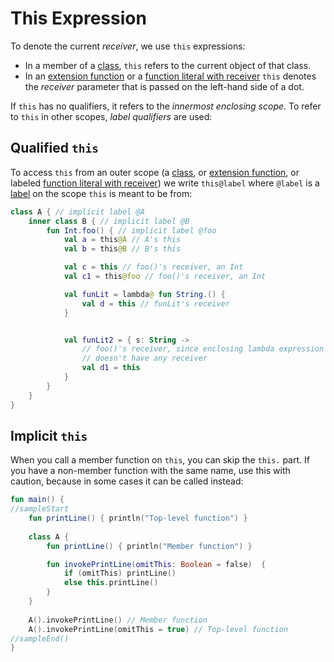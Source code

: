 [//]: # (title: This expressions)

# This Expression

To denote the current _receiver_, we use `this` expressions:

* In a member of a [class](classes.md#inheritance), `this` refers to the current object of that class.
* In an [extension function](extensions.md) or a [function literal with receiver](lambdas.md#function-literals-with-receiver)
  `this` denotes the _receiver_ parameter that is passed on the left-hand side of a dot.

If `this` has no qualifiers, it refers to the _innermost enclosing scope_. To refer to `this` in other scopes, _label qualifiers_ are used:

## Qualified `this`

To access `this` from an outer scope (a [class](classes.md), or [extension function](extensions.md),
or labeled [function literal with receiver](lambdas.md#function-literals-with-receiver)) we write `this@label` where `@label` is a [label](returns.md)
on the scope `this` is meant to be from:



```kotlin
class A { // implicit label @A
    inner class B { // implicit label @B
        fun Int.foo() { // implicit label @foo
            val a = this@A // A's this
            val b = this@B // B's this

            val c = this // foo()'s receiver, an Int
            val c1 = this@foo // foo()'s receiver, an Int

            val funLit = lambda@ fun String.() {
                val d = this // funLit's receiver
            }


            val funLit2 = { s: String ->
                // foo()'s receiver, since enclosing lambda expression
                // doesn't have any receiver
                val d1 = this
            }
        }
    }
}
```



## Implicit `this`

When you call a member function on `this`, you can skip the `this.` part.
If you have a non-member function with the same name, use this with caution, because in some cases it can be called instead:



```kotlin
fun main() {
//sampleStart
    fun printLine() { println("Top-level function") }
    
    class A {
        fun printLine() { println("Member function") }

        fun invokePrintLine(omitThis: Boolean = false)  { 
            if (omitThis) printLine()
            else this.printLine()
        }
    }
    
    A().invokePrintLine() // Member function
    A().invokePrintLine(omitThis = true) // Top-level function
//sampleEnd()
}
```


